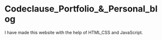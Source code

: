 # Codeclause_Portfolio_&_Personal_blog
I have made this website with the help of HTML,CSS and JavaScript.
